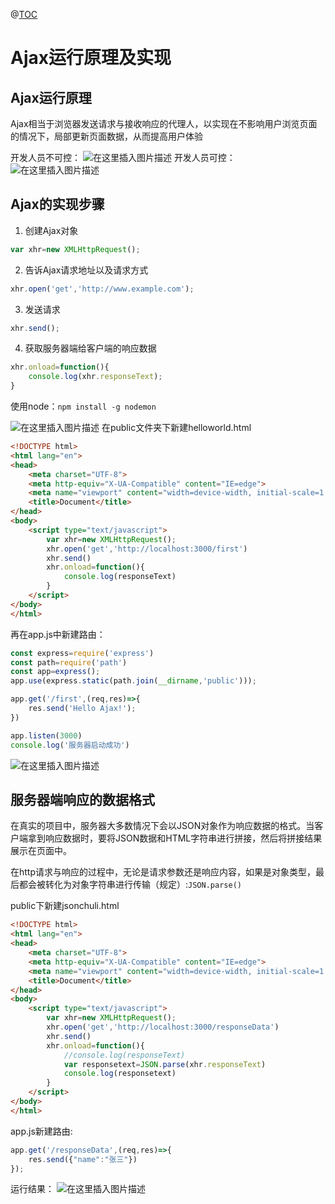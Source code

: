 ﻿@[TOC](目录)
# Ajax运行原理及实现
## Ajax运行原理
Ajax相当于浏览器发送请求与接收响应的代理人，以实现在不影响用户浏览页面的情况下，局部更新页面数据，从而提高用户体验

开发人员不可控：
![在这里插入图片描述](https://img-blog.csdnimg.cn/b6c0443d496642f58cf6a11e7f329f44.png?x-oss-process=image/watermark,type_ZHJvaWRzYW5zZmFsbGJhY2s,shadow_50,text_Q1NETiBAcHVyaXR5LWdvb2Q=,size_15,color_FFFFFF,t_70,g_se,x_16)
开发人员可控：
![在这里插入图片描述](https://img-blog.csdnimg.cn/47320d836d1442798d28713897ee4f59.png?x-oss-process=image/watermark,type_ZHJvaWRzYW5zZmFsbGJhY2s,shadow_50,text_Q1NETiBAcHVyaXR5LWdvb2Q=,size_20,color_FFFFFF,t_70,g_se,x_16)
## Ajax的实现步骤

 1. 创建Ajax对象

```javascript
var xhr=new XMLHttpRequest();
```

 2. 告诉Ajax请求地址以及请求方式

```javascript
xhr.open('get','http://www.example.com');
```

 3. 发送请求

```javascript
xhr.send();
```

 4. 获取服务器端给客户端的响应数据

```javascript
xhr.onload=function(){
	console.log(xhr.responseText);
}
```
使用node：`npm install -g nodemon`

![在这里插入图片描述](https://img-blog.csdnimg.cn/d80ec298dc574bb7a6afbcda5cf8c6db.png?x-oss-process=image/watermark,type_ZHJvaWRzYW5zZmFsbGJhY2s,shadow_50,text_Q1NETiBAcHVyaXR5LWdvb2Q=,size_13,color_FFFFFF,t_70,g_se,x_16)
在public文件夹下新建helloworld.html

```html
<!DOCTYPE html>
<html lang="en">
<head>
    <meta charset="UTF-8">
    <meta http-equiv="X-UA-Compatible" content="IE=edge">
    <meta name="viewport" content="width=device-width, initial-scale=1.0">
    <title>Document</title>
</head>
<body>
    <script type="text/javascript">
        var xhr=new XMLHttpRequest();
        xhr.open('get','http://localhost:3000/first')
        xhr.send()
        xhr.onload=function(){
            console.log(responseText)
        }
    </script>
</body>
</html>
```
再在app.js中新建路由：

```javascript
const express=require('express')
const path=require('path')
const app=express();
app.use(express.static(path.join(__dirname,'public')));

app.get('/first',(req,res)=>{
    res.send('Hello Ajax!');
})

app.listen(3000)
console.log('服务器启动成功')
```
![在这里插入图片描述](https://img-blog.csdnimg.cn/257901519d414accb406e6c1bd5477c1.png)
## 服务器端响应的数据格式
在真实的项目中，服务器大多数情况下会以JSON对象作为响应数据的格式。当客户端拿到响应数据时，要将JSON数据和HTML字符串进行拼接，然后将拼接结果展示在页面中。

在http请求与响应的过程中，无论是请求参数还是响应内容，如果是对象类型，最后都会被转化为对象字符串进行传输（规定）:`JSON.parse()`

public下新建jsonchuli.html

```html
<!DOCTYPE html>
<html lang="en">
<head>
    <meta charset="UTF-8">
    <meta http-equiv="X-UA-Compatible" content="IE=edge">
    <meta name="viewport" content="width=device-width, initial-scale=1.0">
    <title>Document</title>
</head>
<body>
    <script type="text/javascript">
        var xhr=new XMLHttpRequest();
        xhr.open('get','http://localhost:3000/responseData')
        xhr.send()
        xhr.onload=function(){
            //console.log(responseText)
            var responsetext=JSON.parse(xhr.responseText)
            console.log(responsetext)
        }
    </script>
</body>
</html>
```
app.js新建路由:

```javascript
app.get('/responseData',(req,res)=>{
    res.send({"name":"张三"})
});
```
运行结果：
![在这里插入图片描述](https://img-blog.csdnimg.cn/e0ccdb0b2d7144db80d8c7d20e826563.png)

